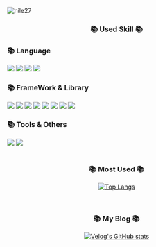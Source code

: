 ![nile27](https://capsule-render.vercel.app/api?type=waving&color=46AEDE&text=nile27'sGithub&fontColor=ffffff&height=150)


<div align="center" >
<h3>📚 Used Skill 📚</h3>
	
 <div align = "left">
 <h3>📚 Language</h3>
<div>
	<img src="https://img.shields.io/badge/JavaScript-F7DF1E?style=for-the-badge&logo=JavaScript&logoColor=white" />
	<img src="https://img.shields.io/badge/TypeScript-3178C6?style=for-the-badge&logo=JavaScript&logoColor=white" />
	<img src="https://img.shields.io/badge/HTML5-E34F26?style=for-the-badge&logo=HTML5&logoColor=white" />
	<img src="https://img.shields.io/badge/CSS3-1572B6?style=for-the-badge&logo=CSS3&logoColor=white" />
</div>
</div>

<div align = "left">
 <h3>📚 FrameWork & Library</h3>
<div>
	<img src="https://img.shields.io/badge/React-444444?style=for-the-badge&logo=react" />
	<img src="https://img.shields.io/badge/Next.js-000000?style=for-the-badge&logo=Next.js" />
	<img src="https://img.shields.io/badge/express-444444?style=for-the-badge&logo=express" />
 <img src="https://img.shields.io/badge/styled components-DB7093?style=for-the-badge&logo=styled-components&logoColor=white"/>
	<img src="https://img.shields.io/badge/Tailwindcss-444444?style=for-the-badge&logo=tailwindcss" />
  <img src="https://img.shields.io/badge/Recoil-3578E5?style=for-the-badge&logo=Recoil&logoColor=white"/>
  <img src="https://img.shields.io/badge/Axios-5A29E4?style=for-the-badge&logo=Axios&logoColor=white"/>
  <img src="https://img.shields.io/badge/scss-CC6699?style=for-the-badge&logo=SaSS&logoColor=white"/>
	
</div>
</div>

<div align = "left">
 <h3>📚 Tools & Others</h3>
<div>
<img src="https://img.shields.io/badge/visual studio code-007ACC?style=for-the-badge&logo=visualstudiocode&logoColor=white" />
 <img src="https://img.shields.io/badge/Figma-F24E1E?style=for-the-badge&logo=Figma&logoColor=white"/>
 

	
</div>
</div>
</div>


<br/>

<div align="center" >
<h3>📚 Most Used 📚</h3>

[![Top Langs](https://github-readme-stats.vercel.app/api/top-langs/?username=nile27&layout=compact)](https://github.com/anuraghazra/github-readme-stats)
</div>



<br/>
<div align="center">
<h3>📚 My Blog 📚</h3>
  
[![Velog's GitHub stats](https://velog-readme-stats.vercel.app/api?name=nile27)](https://github.com/eungyeole/velog-readme-stats)
</div>



